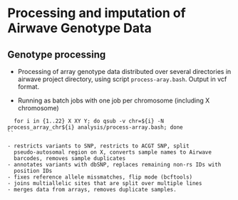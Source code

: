 # Processing and imputation of Airwave Genotype Data

## Genotype processing

- Processing of array genotype data distributed over several
  directories in airwave project directory, using script
  `process-aray.bash`. Output in vcf format.

- Running as batch jobs with one job per chromosome (including X
  chromosome)

```
  for i in {1..22} X XY Y; do qsub -v chr=${i} -N process_array_chr${i} analysis/process-array.bash; done
``

- restricts variants to SNP, restricts to ACGT SNP, split
  pseudo-autosomal region on X, converts sample names to Airwave
  barcodes, removes sample duplicates
- annotates variants with dbSNP, replaces remaining non-rs IDs with
  position IDs
- fixes reference allele missmatches, flip mode (bcftools)
- joins multiallelic sites that are split over multiple lines
- merges data from arrays, removes duplicate samples.
